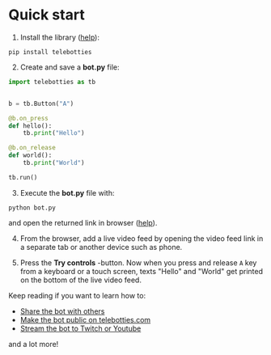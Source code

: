 # Quick start

1. Install the library ([help](install.md)):

```
pip install telebotties
```

2. Create and save a **bot.py** file:

```python
import telebotties as tb


b = tb.Button("A")

@b.on_press
def hello():
    tb.print("Hello")

@b.on_release
def world():
    tb.print("World")

tb.run()
```

3. Execute the **bot.py** file with:

```
python bot.py
```

and open the returned link in browser ([help](execute_help.md)).

4. From the browser, add a live video feed by opening the video feed link in a separate tab or another device such as phone.

5. Press the **Try controls** -button. Now when you press and release `A` key from a keyboard or a touch screen, texts "Hello" and "World" get printed on the bottom of the live video feed.

Keep reading if you want to learn how to:

- [Share the bot with others](https://telebotties.com)
- [Make the bot public on telebotties.com](https://telebotties.com)
- [Stream the bot to Twitch or Youtube](https://telebotties.com)

and a lot more!